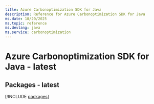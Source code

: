 ```yaml
---
title: Azure Carbonoptimization SDK for Java
description: Reference for Azure Carbonoptimization SDK for Java
ms.date: 10/20/2025
ms.topic: reference
ms.devlang: java
ms.service: carbonoptimization
---
```

# Azure Carbonoptimization SDK for Java - latest
## Packages - latest
[!INCLUDE [packages](carbonoptimization-index.md)]